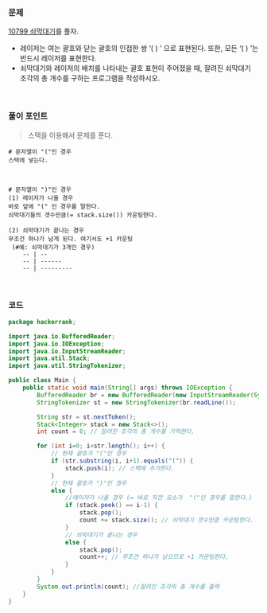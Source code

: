 ### 문제
[10799 쇠막대기](https://www.acmicpc.net/problem/10799)를 풀자. <br>
+ 레이저는 여는 괄호와 닫는 괄호의 인접한 쌍 ‘( ) ’ 으로 표현된다. 또한, 모든 ‘( ) ’는 반드시 레이저를 표현한다.
+ 쇠막대기와 레이저의 배치를 나타내는 괄호 표현이 주어졌을 때, 잘려진 쇠막대기 조각의 총 개수를 구하는 프로그램을 작성하시오.

<br>

### 풀이 포인트
> 스택을 이용해서 문제를 푼다.
```
# 문자열이 "("인 경우
스택에 넣는다.



# 문자열이 ")"인 경우
(1) 레이저가 나올 경우
바로 앞에 "(" 인 경우를 말한다.
쇠막대기들의 갯수만큼(= stack.size()) 카운팅한다.

(2) 쇠막대기가 끝나는 경우
무조건 하나가 남게 된다. 여기서도 +1 카운팅
 (#예: 쇠막대기가 3개인 경우)
    -- | --
    -- | ------
    -- | ---------
```

<br>

### 코드
```java
package hackerrank;

import java.io.BufferedReader;
import java.io.IOException;
import java.io.InputStreamReader;
import java.util.Stack;
import java.util.StringTokenizer;

public class Main {
    public static void main(String[] args) throws IOException {
        BufferedReader br = new BufferedReader(new InputStreamReader(System.in));
        StringTokenizer st = new StringTokenizer(br.readLine());

        String str = st.nextToken();
        Stack<Integer> stack = new Stack<>();
        int count = 0; // 잘려진 조각의 총 개수를 기억한다.

        for (int i=0; i<str.length(); i++) {
            // 현재 괄호가 "("인 경우
            if (str.substring(i, i+1).equals("(")) {
                stack.push(i); // 스택에 추가한다.
            }
            // 현재 괄호가 ")"인 경우
            else {
                //레이저가 나올 경우 (= 바로 직전 요소가  "("인 경우를 말한다.)
                if (stack.peek() == i-1) {
                    stack.pop();
                    count += stack.size(); // 쇠막대기 갯수만큼 카운팅한다.
                }
                // 쇠막대기가 끝나는 경우
                else {
                    stack.pop();
                    count++; // 무조건 하나가 남으므로 +1 카운팅한다.
                }
            }
        }
        System.out.println(count); //잘려진 조각의 총 개수를 출력
    }
}
```
